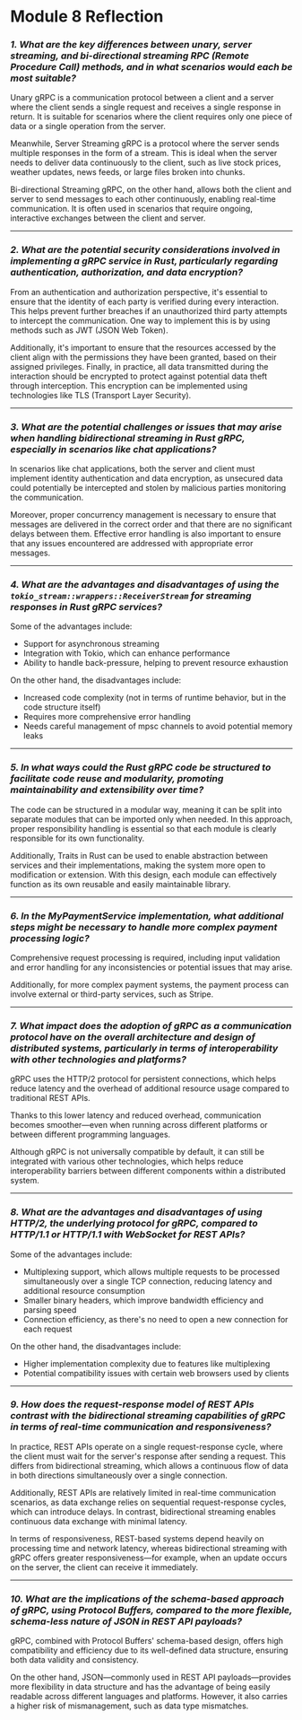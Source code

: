 # Module 8 Reflection

### *1. What are the key differences between unary, server streaming, and bi-directional streaming RPC (Remote Procedure Call) methods, and in what scenarios would each be most suitable?*

Unary gRPC is a communication protocol between a client and a server where the client sends a single request and receives a single response in return. It is suitable for scenarios where the client requires only one piece of data or a single operation from the server.

Meanwhile, Server Streaming gRPC is a protocol where the server sends multiple responses in the form of a stream. This is ideal when the server needs to deliver data continuously to the client, such as live stock prices, weather updates, news feeds, or large files broken into chunks.

Bi-directional Streaming gRPC, on the other hand, allows both the client and server to send messages to each other continuously, enabling real-time communication. It is often used in scenarios that require ongoing, interactive exchanges between the client and server.

---

### *2. What are the potential security considerations involved in implementing a gRPC service in Rust, particularly regarding authentication, authorization, and data encryption?*

From an authentication and authorization perspective, it's essential to ensure that the identity of each party is verified during every interaction. This helps prevent further breaches if an unauthorized third party attempts to intercept the communication. One way to implement this is by using methods such as JWT (JSON Web Token).

Additionally, it's important to ensure that the resources accessed by the client align with the permissions they have been granted, based on their assigned privileges. Finally, in practice, all data transmitted during the interaction should be encrypted to protect against potential data theft through interception. This encryption can be implemented using technologies like TLS (Transport Layer Security).

---

### *3. What are the potential challenges or issues that may arise when handling bidirectional streaming in Rust gRPC, especially in scenarios like chat applications?*

In scenarios like chat applications, both the server and client must implement identity authentication and data encryption, as unsecured data could potentially be intercepted and stolen by malicious parties monitoring the communication.

Moreover, proper concurrency management is necessary to ensure that messages are delivered in the correct order and that there are no significant delays between them. Effective error handling is also important to ensure that any issues encountered are addressed with appropriate error messages.

---

### *4. What are the advantages and disadvantages of using the `tokio_stream::wrappers::ReceiverStream` for streaming responses in Rust gRPC services?*

Some of the advantages include:
- Support for asynchronous streaming
- Integration with Tokio, which can enhance performance
- Ability to handle back-pressure, helping to prevent resource exhaustion

On the other hand, the disadvantages include:
- Increased code complexity (not in terms of runtime behavior, but in the code structure itself)
- Requires more comprehensive error handling
- Needs careful management of mpsc channels to avoid potential memory leaks

---

### *5. In what ways could the Rust gRPC code be structured to facilitate code reuse and modularity, promoting maintainability and extensibility over time?*

The code can be structured in a modular way, meaning it can be split into separate modules that can be imported only when needed. In this approach, proper responsibility handling is essential so that each module is clearly responsible for its own functionality.

Additionally, Traits in Rust can be used to enable abstraction between services and their implementations, making the system more open to modification or extension. With this design, each module can effectively function as its own reusable and easily maintainable library.

---

### *6. In the MyPaymentService implementation, what additional steps might be necessary to handle more complex payment processing logic?*

Comprehensive request processing is required, including input validation and error handling for any inconsistencies or potential issues that may arise.

Additionally, for more complex payment systems, the payment process can involve external or third-party services, such as Stripe.

---

### *7. What impact does the adoption of gRPC as a communication protocol have on the overall architecture and design of distributed systems, particularly in terms of interoperability with other technologies and platforms?*

gRPC uses the HTTP/2 protocol for persistent connections, which helps reduce latency and the overhead of additional resource usage compared to traditional REST APIs.

Thanks to this lower latency and reduced overhead, communication becomes smoother—even when running across different platforms or between different programming languages.

Although gRPC is not universally compatible by default, it can still be integrated with various other technologies, which helps reduce interoperability barriers between different components within a distributed system.

---

### *8. What are the advantages and disadvantages of using HTTP/2, the underlying protocol for gRPC, compared to HTTP/1.1 or HTTP/1.1 with WebSocket for REST APIs?*

Some of the advantages include:
- Multiplexing support, which allows multiple requests to be processed simultaneously over a single TCP connection, reducing latency and additional resource consumption
- Smaller binary headers, which improve bandwidth efficiency and parsing speed
- Connection efficiency, as there's no need to open a new connection for each request

On the other hand, the disadvantages include:
- Higher implementation complexity due to features like multiplexing
- Potential compatibility issues with certain web browsers used by clients

---

### *9. How does the request-response model of REST APIs contrast with the bidirectional streaming capabilities of gRPC in terms of real-time communication and responsiveness?*

In practice, REST APIs operate on a single request-response cycle, where the client must wait for the server's response after sending a request. This differs from bidirectional streaming, which allows a continuous flow of data in both directions simultaneously over a single connection.

Additionally, REST APIs are relatively limited in real-time communication scenarios, as data exchange relies on sequential request-response cycles, which can introduce delays. In contrast, bidirectional streaming enables continuous data exchange with minimal latency.

In terms of responsiveness, REST-based systems depend heavily on processing time and network latency, whereas bidirectional streaming with gRPC offers greater responsiveness—for example, when an update occurs on the server, the client can receive it immediately.

---

### *10. What are the implications of the schema-based approach of gRPC, using Protocol Buffers, compared to the more flexible, schema-less nature of JSON in REST API payloads?*

gRPC, combined with Protocol Buffers' schema-based design, offers high compatibility and efficiency due to its well-defined data structure, ensuring both data validity and consistency.

On the other hand, JSON—commonly used in REST API payloads—provides more flexibility in data structure and has the advantage of being easily readable across different languages and platforms. However, it also carries a higher risk of mismanagement, such as data type mismatches.

